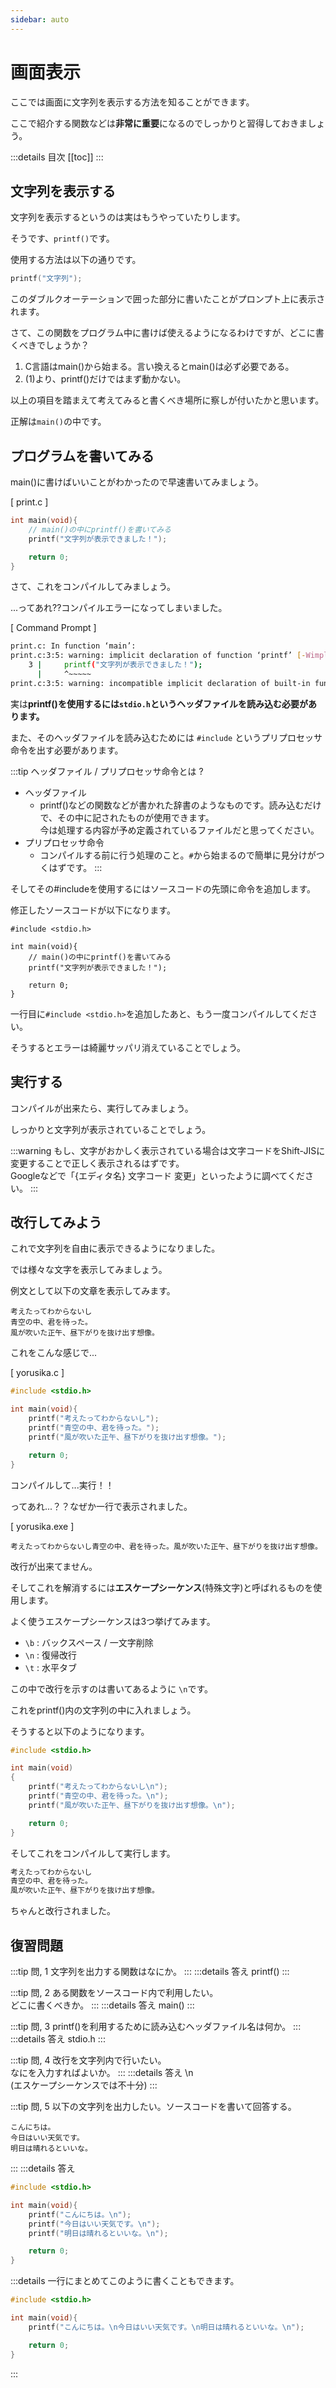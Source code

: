 ```yaml
---
sidebar: auto
---
```

# 画面表示

ここでは画面に文字列を表示する方法を知ることができます。

ここで紹介する関数などは**非常に重要**になるのでしっかりと習得しておきましょう。

:::details 目次
[[toc]]
:::

## 文字列を表示する

文字列を表示するというのは実はもうやっていたりします。

そうです、``printf()``です。

使用する方法は以下の通りです。

```c
printf("文字列");
```

このダブルクオーテーションで囲った部分に書いたことがプロンプト上に表示されます。

さて、この関数をプログラム中に書けば使えるようになるわけですが、どこに書くべきでしょうか？

1. C言語はmain()から始まる。言い換えるとmain()は必ず必要である。
2. (1)より、printf()だけではまず動かない。

以上の項目を踏まえて考えてみると書くべき場所に察しが付いたかと思います。

正解は``main()``の中です。

## プログラムを書いてみる

main()に書けばいいことがわかったので早速書いてみましょう。

[ print.c ]
```c
int main(void){
    // main()の中にprintf()を書いてみる
    printf("文字列が表示できました！");

    return 0;
}
```

さて、これをコンパイルしてみましょう。

...ってあれ??コンパイルエラーになってしまいました。

[ Command Prompt ]
```bash
print.c: In function ‘main’:
print.c:3:5: warning: implicit declaration of function ‘printf’ [-Wimplicit-function-declaration]
    3 |     printf("文字列が表示できました！");
      |     ^~~~~~
print.c:3:5: warning: incompatible implicit declaration of built-in function ‘printf’
```

実は**printf()を使用するには``stdio.h``というヘッダファイルを読み込む必要があります。**

また、そのヘッダファイルを読み込むためには ``#include`` というプリプロセッサ命令を出す必要があります。

:::tip ヘッダファイル / プリプロセッサ命令とは ?
- ヘッダファイル
  - printf()などの関数などが書かれた辞書のようなものです。読み込むだけで、その中に記されたものが使用できます。</br>今は処理する内容が予め定義されているファイルだと思ってください。
- プリプロセッサ命令
  - コンパイルする前に行う処理のこと。``#``から始まるので簡単に見分けがつくはずです。
:::

そしてその#includeを使用するにはソースコードの先頭に命令を追加します。

修正したソースコードが以下になります。

```c{1}
#include <stdio.h>

int main(void){
    // main()の中にprintf()を書いてみる
    printf("文字列が表示できました！");

    return 0;
}
```

一行目に``#include <stdio.h>``を追加したあと、もう一度コンパイルしてください。

そうするとエラーは綺麗サッパリ消えていることでしょう。

## 実行する

コンパイルが出来たら、実行してみましょう。

しっかりと文字列が表示されていることでしょう。

:::warning
もし、文字がおかしく表示されている場合は文字コードをShift-JISに変更することで正しく表示されるはずです。</br>
Googleなどで「{エディタ名} 文字コード 変更」といったように調べてください。
:::

## 改行してみよう

これで文字列を自由に表示できるようになりました。

では様々な文字を表示してみましょう。

例文として以下の文章を表示してみます。

```
考えたってわからないし
青空の中、君を待った。
風が吹いた正午、昼下がりを抜け出す想像。
```

これをこんな感じで...

[ yorusika.c ]
```c
#include <stdio.h>

int main(void){
    printf("考えたってわからないし");
    printf("青空の中、君を待った。");
    printf("風が吹いた正午、昼下がりを抜け出す想像。");

    return 0;
}
```

コンパイルして...実行！！

ってあれ...？？なぜか一行で表示されました。

[ yorusika.exe ]
```
考えたってわからないし青空の中、君を待った。風が吹いた正午、昼下がりを抜け出す想像。
```

改行が出来てません。

そしてこれを解消するには**エスケープシーケンス**(特殊文字)と呼ばれるものを使用します。

よく使うエスケープシーケンスは3つ挙げてみます。

- ``\b`` : バックスペース / 一文字削除
- ``\n`` : 復帰改行
- ``\t`` : 水平タブ

この中で改行を示すのは書いてあるように ``\n``です。

これをprintf()内の文字列の中に入れましょう。

そうすると以下のようになります。

```c
#include <stdio.h>

int main(void)
{
    printf("考えたってわからないし\n");
    printf("青空の中、君を待った。\n");
    printf("風が吹いた正午、昼下がりを抜け出す想像。\n");

    return 0;
}
```

そしてこれをコンパイルして実行します。

```bash
考えたってわからないし
青空の中、君を待った。
風が吹いた正午、昼下がりを抜け出す想像。
```

ちゃんと改行されました。

## 復習問題

:::tip 問, 1
文字列を出力する関数はなにか。
:::
:::details 答え
printf()
:::

:::tip 問, 2
ある関数をソースコード内で利用したい。</br>
どこに書くべきか。
:::
:::details 答え
main()
:::

:::tip 問, 3
printf()を利用するために読み込むヘッダファイル名は何か。
:::
:::details 答え
stdio.h
:::

:::tip 問, 4
改行を文字列内で行いたい。</br>
なにを入力すればよいか。
:::
:::details 答え
\n</br>
(エスケープシーケンスでは不十分)
:::

:::tip 問, 5
以下の文字列を出力したい。ソースコードを書いて回答する。
```
こんにちは。
今日はいい天気です。
明日は晴れるといいな。
```
:::
:::details 答え
```c
#include <stdio.h>

int main(void){
    printf("こんにちは。\n");
    printf("今日はいい天気です。\n");
    printf("明日は晴れるといいな。\n");

    return 0;
}
```
:::details 一行にまとめてこのように書くこともできます。
```c
#include <stdio.h>

int main(void){
    printf("こんにちは。\n今日はいい天気です。\n明日は晴れるといいな。\n");

    return 0;
}
```
:::